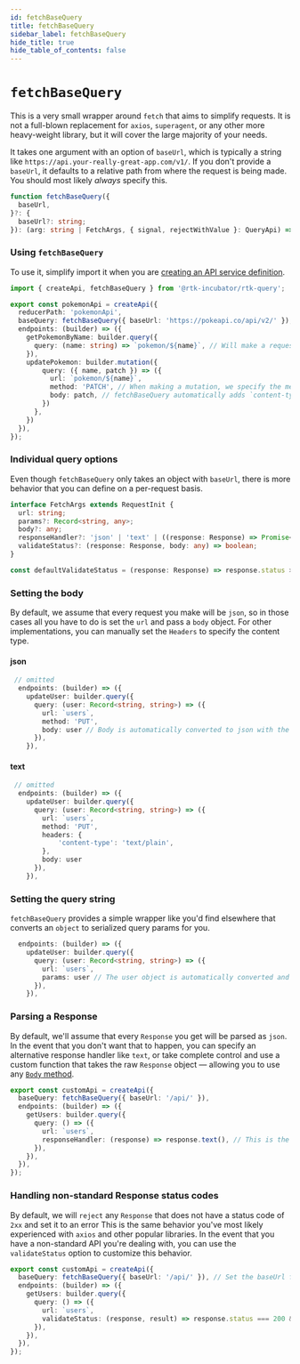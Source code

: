 ```yaml
---
id: fetchBaseQuery
title: fetchBaseQuery
sidebar_label: fetchBaseQuery
hide_title: true
hide_table_of_contents: false
---
```


# `fetchBaseQuery`

This is a very small wrapper around `fetch` that aims to simplify requests. It is not a full-blown replacement for `axios`, `superagent`, or any other more heavy-weight library, but it will cover the large majority of your needs.

It takes one argument with an option of `baseUrl`, which is typically a string like `https://api.your-really-great-app.com/v1/`. If you don't provide a `baseUrl`, it defaults to a relative path from where the request is being made. You should most likely _always_ specify this.

```ts
function fetchBaseQuery({
  baseUrl,
}?: {
  baseUrl?: string;
}): (arg: string | FetchArgs, { signal, rejectWithValue }: QueryApi) => Promise<any>;
```

### Using `fetchBaseQuery`

To use it, simplify import it when you are [creating an API service definition](../introduction/quick-start#create-an-api-service).

```ts title="src/services/pokemon.ts"
import { createApi, fetchBaseQuery } from '@rtk-incubator/rtk-query';

export const pokemonApi = createApi({
  reducerPath: 'pokemonApi',
  baseQuery: fetchBaseQuery({ baseUrl: 'https://pokeapi.co/api/v2/' }), // Set the baseUrl for every endpoint below
  endpoints: (builder) => ({
    getPokemonByName: builder.query({
      query: (name: string) => `pokemon/${name}`, // Will make a request like https://pokeapi.co/api/v2/bulbasaur
    }),
    updatePokemon: builder.mutation({
        query: ({ name, patch }) => ({
          url: `pokemon/${name}`,
          method: 'PATCH', // When making a mutation, we specify the method of PATCH/PUT/POST for REST endpoints
          body: patch, // fetchBaseQuery automatically adds `content-type: application/json` and calls JSON.stringify(patch) for you
        })
      },
    })
  }),
});
```

### Individual query options

Even though `fetchBaseQuery` only takes an object with `baseUrl`, there is more behavior that you can define on a per-request basis.

```ts
interface FetchArgs extends RequestInit {
  url: string;
  params?: Record<string, any>;
  body?: any;
  responseHandler?: 'json' | 'text' | ((response: Response) => Promise<any>);
  validateStatus?: (response: Response, body: any) => boolean;
}

const defaultValidateStatus = (response: Response) => response.status >= 200 && response.status <= 299;
```

### Setting the body

By default, we assume that every request you make will be `json`, so in those cases all you have to do is set the `url` and pass a `body` object. For other implementations, you can manually set the `Headers` to specify the content type.

#### json

```ts
 // omitted
  endpoints: (builder) => ({
    updateUser: builder.query({
      query: (user: Record<string, string>) => ({
        url: `users`,
        method: 'PUT',
        body: user // Body is automatically converted to json with the correct headers
      }),
    }),
```

#### text

```ts
 // omitted
  endpoints: (builder) => ({
    updateUser: builder.query({
      query: (user: Record<string, string>) => ({
        url: `users`,
        method: 'PUT',
        headers: {
            'content-type': 'text/plain',
        },
        body: user
      }),
    }),
```

### Setting the query string

`fetchBaseQuery` provides a simple wrapper like you'd find elsewhere that converts an `object` to serialized query params for you.

```ts
  endpoints: (builder) => ({
    updateUser: builder.query({
      query: (user: Record<string, string>) => ({
        url: `users`,
        params: user // The user object is automatically converted and produces a request like /api/users/?first_name=test&last_name=example
      }),
    }),
```

### Parsing a Response

By default, we'll assume that every `Response` you get will be parsed as `json`. In the event that you don't want that to happen, you can specify an alternative response handler like `text`, or take complete control and use a custom function that takes the raw `Response` object &mdash; allowing you to use any [`Body` method](https://developer.mozilla.org/en-US/docs/Web/API/Body).

```ts title="Parse a response as text"
export const customApi = createApi({
  baseQuery: fetchBaseQuery({ baseUrl: '/api/' }),
  endpoints: (builder) => ({
    getUsers: builder.query({
      query: () => ({
        url: `users`,
        responseHandler: (response) => response.text(), // This is the same as passing 'text'
      }),
    }),
  }),
});
```

### Handling non-standard Response status codes

By default, we will `reject` any `Response` that does not have a status code of `2xx` and set it to an error This is the same behavior you've most likely experienced with `axios` and other popular libraries. In the event that you have a non-standard API you're dealing with, you can use the `validateStatus` option to customize this behavior.

```ts title="Using a custom validateStatus"
export const customApi = createApi({
  baseQuery: fetchBaseQuery({ baseUrl: '/api/' }), // Set the baseUrl for every endpoint below
  endpoints: (builder) => ({
    getUsers: builder.query({
      query: () => ({
        url: `users`,
        validateStatus: (response, result) => response.status === 200 && !result.isError, // Our tricky API always returns a 200, but sets an `isError` property when there is an error.
      }),
    }),
  }),
});
```

